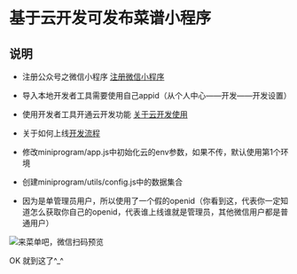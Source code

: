 # 基于云开发可发布菜谱小程序

## 说明

- 注册公众号之微信小程序 [注册微信小程序](https://mp.weixin.qq.com/wxopen/waregister?action=step1&token=&lang=zh_CN)

- 导入本地开发者工具需要使用自己appid（从个人中心——开发——开发设置）
- 使用开发者工具开通云开发功能 [关于云开发使用](https://developers.weixin.qq.com/miniprogram/dev/wxcloud/basis/getting-started.html)
- 关于如何上线[开发流程](https://developers.weixin.qq.com/miniprogram/introduction/)

- 修改miniprogram/app.js中初始化云的env参数，如果不传，默认使用第1个环境
- 创建miniprogram/utils/config.js中的数据集合
- 因为是单管理员用户，所以使用了一个假的openid（你看到这，代表你一定知道怎么获取你自己的openid，代表谁上线谁就是管理员，其他微信用户都是普通用户）

![来菜单吧，微信扫码预览]()

OK 就到这了^_^